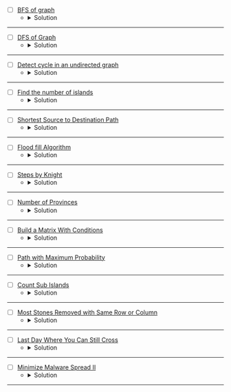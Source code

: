 * [ ] [BFS of graph](https://www.geeksforgeeks.org/problems/bfs-traversal-of-graph/1?page=1&category=DFS,BFS&sortBy=submissions) 
    * <details>
        <summary> Solution </summary>

        ```c++
            //{ Driver Code Starts
            #include <bits/stdc++.h>
            using namespace std;

            // } Driver Code Ends
            class Solution {
            public:
                // Function to return Breadth First Traversal of given graph.
                vector<int> bfsOfGraph(int V, vector<int> adj[]) {
                    // Code here
                    vector<int>ans, vis(V);
                    queue<int>bfs;
                    bfs.push(0);
                    vis[0] = 1;
                    while(!bfs.empty()){
                        int node = bfs.front();
                        bfs.pop();
                        ans.push_back(node);
                        for(auto &child: adj[node]){
                            if(vis[child] == 0){
                                vis[child] = 1;
                                bfs.push(child);
                            }
                        }
                    }
                    return ans;
                }
            };

            //{ Driver Code Starts.
            int main() {
                int tc;
                cin >> tc;
                while (tc--) {
                    int V, E;
                    cin >> V >>

                        E;

                    vector<int> adj[V];

                    for (int i = 0; i < E; i++) {
                        int u, v;
                        cin >> u >> v;
                        adj[u].push_back(v);
                        // 		adj[v].push_back(u);
                    }
                    // string s1;
                    // cin>>s1;
                    Solution obj;
                    vector<int> ans = obj.bfsOfGraph(V, adj);
                    for (int i = 0; i < ans.size(); i++) {
                        cout << ans[i] << " ";
                    }
                    cout << endl;
                }
                return 0;
            }
            // } Driver Code Ends
        
    </details>

---


* [ ] [DFS of Graph](https://www.geeksforgeeks.org/problems/depth-first-traversal-for-a-graph/1?page=1&category=DFS,BFS&sortBy=submissions) 
    * <details>
        <summary> Solution </summary>

        ```c++
            //{ Driver Code Starts
            #include <bits/stdc++.h>
            using namespace std;

            // } Driver Code Ends
            class Solution {
            public:
                // Function to return a list containing the DFS traversal of the graph.
                void dfs(int node, vector<int>adj[], vector<int>&vis, vector<int>&ans){
                    vis[node] = 1;
                    ans.push_back(node);
                    for(auto &child: adj[node]){
                        if(!vis[child]){
                            dfs(child, adj, vis, ans);
                        }
                    }
                }
                vector<int> dfsOfGraph(int V, vector<int> adj[]) {
                    // Code here
                    vector<int>vis(V), ans;
                    dfs(0, adj, vis, ans);
                    return ans;
                }
            };

            //{ Driver Code Starts.
            int main() {
                int tc;
                cin >> tc;
                while (tc--) {
                    int V, E;
                    cin >> V >> E;

                    vector<int> adj[V];

                    for (int i = 0; i < E; i++) {
                        int u, v;
                        cin >> u >> v;
                        adj[u].push_back(v);
                        adj[v].push_back(u);
                    }
                    // string s1;
                    // cin>>s1;
                    Solution obj;
                    vector<int> ans = obj.dfsOfGraph(V, adj);
                    for (int i = 0; i < ans.size(); i++) {
                        cout << ans[i] << " ";
                    }
                    cout << endl;
                }
                return 0;
            }
            // } Driver Code Ends
        
    </details>

---



* [ ] [Detect cycle in an undirected graph](https://www.geeksforgeeks.org/problems/detect-cycle-in-an-undirected-graph/1?page=1&category=DFS,BFS&sortBy=submissions) 
    * <details>
        <summary> Solution </summary>

        ```c++
            //{ Driver Code Starts
            #include <bits/stdc++.h>
            using namespace std;

            // } Driver Code Ends
            class Solution {
            public:
                // Function to detect cycle in an undirected graph.
                bool dfs(int node, int parent, vector<int>adj[], vector<int>&vis){
                    vis[node] = 1;
                    bool flag = false;
                    for(auto &child: adj[node]){
                        if(vis[child] && child != parent)
                            return true;
                        if(!vis[child])
                            flag |= dfs(child, node, adj, vis);
                    }
                    return flag;
                }
                
                bool isCycle(int V, vector<int> adj[]) {
                    // Code here
                    vector<int>vis(V);
                    bool cycle = false;
                    for(int i = 0; i < V;i++){
                        if(!vis[i]){
                            cycle |= dfs(i, -1, adj, vis);
                        }
                    }
                    return cycle;
                }
            };

            //{ Driver Code Starts.
            int main() {
                int tc;
                cin >> tc;
                while (tc--) {
                    int V, E;
                    cin >> V >> E;
                    vector<int> adj[V];
                    for (int i = 0; i < E; i++) {
                        int u, v;
                        cin >> u >> v;
                        adj[u].push_back(v);
                        adj[v].push_back(u);
                    }
                    Solution obj;
                    bool ans = obj.isCycle(V, adj);
                    if (ans)
                        cout << "1\n";
                    else
                        cout << "0\n";
                }
                return 0;
            }
            // } Driver Code Ends
        
    </details>

---



* [ ] [Find the number of islands](https://www.geeksforgeeks.org/problems/find-the-number-of-islands/1?page=1&category=DFS,BFS&sortBy=submissions) 
    * <details>
        <summary> Solution </summary>

        ```c++
            //{ Driver Code Starts
            #include <bits/stdc++.h>
            using namespace std;

            // } Driver Code Ends
            class Solution {
                int dx[8] = {1, -1, 0, 0, -1, -1, 1, 1};
                int dy[8] = {0, 0, 1, -1, -1, 1, -1, 1};

                bool isValid(int i, int j, int n, int m){
                    return (i >= 0 && i < n && j >= 0 && j < m);
                }

                void dfs(int x, int y, int n, int m, vector<vector<char>>&grid, vector<vector<bool>>&vis){
                    
                    if(!isValid(x, y, n, m) || vis[x][y] || grid[x][y] == '0')
                        return;
                        
                    vis[x][y] = 1;
                    for(int i = 0; i < 8;i++){
                        int xx = x + dx[i];
                        int yy = y + dy[i];
                        dfs(xx, yy, n, m, grid, vis);
                    }
                    
                }
            public:
                // Function to find the number of islands.
                int numIslands(vector<vector<char>>& grid) {
                    // Code here
                    int n = grid.size();
                    int m = grid[0].size();
                    vector<vector<bool>>vis(n, vector<bool>(m));
                    int comp = 0;
                    for(int i = 0; i < n;i++){
                        for(int j = 0; j < m;j++){
                            if(!vis[i][j] && grid[i][j] == '1'){
                                dfs(i, j, n, m, grid, vis);
                                ++comp;
                            }
                        }
                    }
                    return comp;
                }
            };

            //{ Driver Code Starts.
            int main() {
                int tc;
                cin >> tc;
                while (tc--) {
                    int n, m;
                    cin >> n >> m;
                    vector<vector<char>> grid(n, vector<char>(m, '#'));
                    for (int i = 0; i < n; i++) {
                        for (int j = 0; j < m; j++) {
                            cin >> grid[i][j];
                        }
                    }
                    Solution obj;
                    int ans = obj.numIslands(grid);
                    cout << ans << '\n';
                }
                return 0;
            }
            // } Driver Code Ends
        
    </details>

---



* [ ] [Shortest Source to Destination Path](https://www.geeksforgeeks.org/problems/shortest-source-to-destination-path3544/1?page=1&category=DFS,BFS&sortBy=submissions) 
    * <details>
        <summary> Solution </summary>

        ```c++
            //{ Driver Code Starts
            // Initial Template for C++

            #include <bits/stdc++.h>
            using namespace std;

            // } Driver Code Ends
            // User function Template for C++

            class Solution {
                int dx[4] = {1, -1, 0, 0};
                int dy[4] = {0, 0, -1, 1};
                
                bool isValid(int x, int y, int n, int m){
                    return (x >= 0 && x < n && y >= 0 && y < m);
                }
            public:
                int shortestDistance(int N, int M, vector<vector<int>>& A, int X, int Y) {
                    // code here
                    vector<vector<int>>distance(N, vector<int>(M, -1));
                    vector<vector<bool>>vis(N, vector<bool>(M));
                    // distance[x][y] = distance[node][node] + 1;
                    queue<pair<int,int>>bfs;
                    if(A[0][0]){
                        bfs.push({0 , 0});
                        vis[0][0] = 1;
                        distance[0][0] = 0;
                    }
                    while(!bfs.empty()){
                        pair<int,int>node = bfs.front();
                        bfs.pop();
                        for(int i = 0; i < 4;i++){
                            int newPosX = node.first + dx[i];
                            int newPosY = node.second + dy[i];
                            if(isValid(newPosX, newPosY, N, M) && !vis[newPosX][newPosY] && A[newPosX][newPosY]){
                                vis[newPosX][newPosY] = 1;
                                bfs.push({newPosX, newPosY});
                                distance[newPosX][newPosY] = distance[node.first][node.second] + 1;
                            }
                        }
                    }
                    return distance[X][Y];
                }
            };

            //{ Driver Code Starts.
            int main() {
                int t;
                cin >> t;
                while (t--) {
                    int N, M, x, y;
                    cin >> N >> M;
                    vector<vector<int>> v(N, vector<int>(M));
                    for (int i = 0; i < N; i++)
                        for (int j = 0; j < M; j++) cin >> v[i][j];
                    cin >> x >> y;
                    Solution ob;
                    cout << ob.shortestDistance(N, M, v, x, y) << "\n";
                }
            }
            // } Driver Code Ends
        
    </details>

---


* [ ] [Flood fill Algorithm](https://www.geeksforgeeks.org/problems/flood-fill-algorithm1856/1?page=1&category=DFS,BFS&sortBy=submissions) 
    * <details>
        <summary> Solution </summary>

        ```c++
            //{ Driver Code Starts
            #include<bits/stdc++.h>
            using namespace std;

            // } Driver Code Ends
            class Solution {
                int dx[4] = {1, -1, 0, 0};
                int dy[4] = {0, 0, -1, 1};
                
                bool isValid(int x, int y, int n, int m){
                    return (x >= 0 && x < n && y >= 0 && y < m);
                }
                
                void floodFill(int x, int y, int& n, int& m, vector<vector<bool>>&vis, vector<vector<int>>&image, int original, int& newColor){
                    if(!isValid(x, y, n, m) || vis[x][y] || image[x][y] != original)
                        return;
                    vis[x][y] = 1;
                    image[x][y] = newColor;
                    for(int i = 0; i < 4;i++){
                        int newX = x + dx[i];
                        int newY = y + dy[i];
                        floodFill(newX, newY, n, m, vis, image, original, newColor);
                    }
                }
            public:
                vector<vector<int>> floodFill(vector<vector<int>>& image, int sr, int sc, int newColor) {
                    // Code here 
                    int n = image.size();
                    int m = image[0].size();
                    vector<vector<bool>>vis(n, vector<bool>(m));
                    floodFill(sr, sc, n, m, vis, image, image[sr][sc], newColor);
                    return image;
                }
            };

            //{ Driver Code Starts.
            int main(){
                int tc;
                cin >> tc;
                while(tc--){
                    int n, m;
                    cin >> n >> m;
                    vector<vector<int>>image(n, vector<int>(m,0));
                    for(int i = 0; i < n; i++){
                        for(int j = 0; j < m; j++)
                            cin >> image[i][j];
                    }
                    int sr, sc, newColor;
                    cin >> sr >> sc >> newColor;
                    Solution obj;
                    vector<vector<int>> ans = obj.floodFill(image, sr, sc, newColor);
                    for(auto i: ans){
                        for(auto j: i)
                            cout << j << " ";
                        cout << "\n";
                    }
                }
                return 0;
            }
            // } Driver Code Ends
        
    </details>

---



* [ ] [Steps by Knight](https://www.geeksforgeeks.org/problems/steps-by-knight5927/1?page=1&category=DFS,BFS&sortBy=submissions) 
    * <details>
        <summary> Solution </summary>

        ```c++
            //{ Driver Code Starts
            #include<bits/stdc++.h>
            using namespace std;

            // } Driver Code Ends
            class Solution 
            {
                int dx[8] = {-2, -2, 2, 2, -1, 1, -1, 1};
                int dy[8] = {1, -1, 1, -1, 2, 2, -2, -2};
                
                bool isValid(int x, int y, int n){
                    return (x >= 1 && x <= n && y >= 1 && y <= n);
                }
                
                public:
                //Function to find out minimum steps Knight needs to reach target position.
                int minStepToReachTarget(vector<int>&KnightPos,vector<int>&TargetPos,int N)
                {
                    // Code here
                    int srcX = KnightPos[0], srcY = KnightPos[1];
                    int targX = TargetPos[0], targY = TargetPos[1];
                    vector<vector<bool>>vis(N + 1, vector<bool>(N + 1));
                    vector<vector<int>>distance(N + 1, vector<int>(N + 1, -1));
                    queue<pair<int,int>> bfs;
                    bfs.push({srcX, srcY});
                    vis[srcX][srcY] = 1;
                    distance[srcX][srcY] = 0;
                    while(!bfs.empty()){
                        pair<int,int> node = bfs.front();
                        bfs.pop();
                        if(node.first == targX && node.second == targY)
                            break;
                        for(int i = 0; i < 8;i++){
                            int newX = node.first + dx[i];
                            int newY = node.second + dy[i];
                            if(isValid(newX, newY, N) && !vis[newX][newY]){
                                vis[newX][newY] = 1;
                                distance[newX][newY] = distance[node.first][node.second] + 1;
                                bfs.push({newX, newY});
                            }
                        }
                    }
                    return distance[targX][targY];
                }
            };

            //{ Driver Code Starts.
            int main(){
                int tc;
                cin >> tc;
                while(tc--){
                    vector<int>KnightPos(2);
                    vector<int>TargetPos(2);
                    int N;
                    cin >> N;
                    cin >> KnightPos[0] >> KnightPos[1];
                    cin >> TargetPos[0] >> TargetPos[1];
                    Solution obj;
                    int ans = obj.minStepToReachTarget(KnightPos, TargetPos, N);
                    cout << ans <<"\n";
                }
                return 0;
            }
            // } Driver Code Ends
        
    </details>

---


* [ ] [Number of Provinces](https://www.geeksforgeeks.org/problems/number-of-provinces/1?page=1&category=DFS,BFS&sortBy=submissions) 
    * <details>
        <summary> Solution </summary>

        ```c++
            //{ Driver Code Starts
            #include <bits/stdc++.h>
            using namespace std;


            // } Driver Code Ends
            //User function Template for C++

            class Solution {
                void dfs(int node, vector<int>&vis, vector<vector<int>>&adj){
                    vis[node] = 1;
                    int sz = adj[node].size();
                    for(int i = 0; i < sz;i++){
                        if(adj[node][i] && !vis[i]){
                            dfs(i, vis, adj);
                        }
                    }
                }
            public:
                int numProvinces(vector<vector<int>>& adj, int V) {
                    // code here
                    int ans = 0;
                    vector<int>vis(V);
                    for(int i = 0;i < V;i++){
                        if(!vis[i]){
                            dfs(i, vis, adj);
                            ++ans;
                        }
                    }
                    return ans;
                }
            };

            //{ Driver Code Starts.

            int main() {
                int t;
                cin >> t;
                while (t--) {
                    int V,x;
                    cin>>V;
                    
                    vector<vector<int>> adj;
                    
                    for(int i=0; i<V; i++)
                    {
                        vector<int> temp;
                        for(int j=0; j<V; j++)
                        {
                            cin>>x;
                            temp.push_back(x);
                        }
                        adj.push_back(temp);
                    }
                    

                    Solution ob;
                    cout << ob.numProvinces(adj,V) << endl;
                }
                return 0;
            }
            // } Driver Code Ends
        
    </details>

---



* [ ] [Build a Matrix With Conditions](https://leetcode.com/problems/build-a-matrix-with-conditions/description/) 
    * <details>
        <summary> Solution </summary>

        ```c++
            class Solution {
                bool CheckCycle(int node, vector<char>& vis, vector<vector<int>>& adj) {
                    bool flag = true;
                    vis[node] = 1;
                    for(auto &child: adj[node]) {
                        if(vis[child] == 0) {
                            flag &= CheckCycle(child, vis, adj);
                        }
                        else if(vis[child] == 1)
                            return false;
                    }
                    vis[node] = 2;
                    return flag;
                }
                
                void buildGraph(vector<vector<int>>& conditions, vector<vector<int>>& adj) {
                    for(auto &edge: conditions) {
                        int x = edge[0], y = edge[1];
                        adj[x].push_back(y);
                    }
                }

                bool CheckCycle(vector<vector<int>>& adj, int k) {
                    vector<char> vis(k + 1);
                    bool flag = true;
                    for(int i = 1; i <= k;i++) {
                        if(vis[i] == 0) {
                            flag &= CheckCycle(i, vis, adj);
                            if(flag == false)
                                break;
                        }
                    }
                    return flag;
                }

                void dfs(int node, vector<bool>& vis, vector<int>& ans, vector<vector<int>>& adj) {
                    vis[node] = true;
                    for(auto &child: adj[node]) {
                        if(vis[child] == false)
                            dfs(child, vis, ans, adj);
                    }
                    ans.push_back(node);
                }

                vector<int> TopologicalSort(vector<vector<int>>& adj, int k) {
                    vector<bool> vis(k + 1);
                    vector<int> ans;
                    for(int i = 1; i <= k;i++) {
                        if(vis[i] == false) {
                            dfs(i, vis, ans, adj);
                        }
                    }
                    reverse(ans.begin(), ans.end());
                    return ans;
                }
            public:
                vector<vector<int>> buildMatrix(int k, vector<vector<int>>& rowConditions, vector<vector<int>>& colConditions) {
                    int n = rowConditions.size();
                    int m = colConditions.size();
                    vector<vector<int>> rowAdj(k + 1), colAdj(k + 1), result(k, vector<int>(k));
                    buildGraph(rowConditions, rowAdj);
                    buildGraph(colConditions, colAdj);
                    bool cycle = (CheckCycle(rowAdj, k) & CheckCycle(colAdj, k));
                    if(cycle == false)
                        return {};
                    vector<int> rowOrder = TopologicalSort(rowAdj, k);
                    vector<int> colOrder = TopologicalSort(colAdj, k);
                    for(int i = 0; i < k;++i) {
                        for(int j = 0; j < k;++j) {
                            if(rowOrder[i] == colOrder[j]) {
                                result[i][j] = rowOrder[i];
                            }
                        }
                    }
                    return result;
                }
            };
        
    </details>

---




* [ ] [Path with Maximum Probability](https://leetcode.com/problems/path-with-maximum-probability/description/) 
    * <details>
        <summary> Solution </summary>

        ```c++
            class Solution {
                double BFS(int n, int st, int ed, vector<vector<pair<int, double>>>& adj) {
                    queue<pair<int, double>> bfs;
                    vector<double> dist(n, 0.00000);
                    bfs.push({st, 1.00000});
                    while(!bfs.empty()) {
                        auto node = bfs.front();
                        bfs.pop();
                        if(node.first == ed)
                            continue;
                        for(auto &child: adj[node.first]) {
                            if(dist[child.first] < node.second * child.second) {
                                dist[child.first] = node.second * child.second;
                                bfs.push({child.first, dist[child.first]});
                            }
                        }
                    }
                    return dist[ed];
                }
            public:
                double maxProbability(int n, vector<vector<int>>& edges, vector<double>& succProb, int start_node, int end_node) {
                    int m = edges.size();
                    vector<vector<pair<int, double>>> adj(n);
                    for(int i = 0; i < m;++i) {
                        int x = edges[i][0], y = edges[i][1];
                        double z = succProb[i];
                        adj[x].push_back({y, z});
                        adj[y].push_back({x, z});
                    }
                    return BFS(n, start_node, end_node, adj);
                }
            };
        
    </details>

---




* [ ] [Count Sub Islands](https://leetcode.com/problems/count-sub-islands/description/) 
    * <details>
        <summary> Solution </summary>

        ```c++
            class Solution {
                int dx[4] = {1, -1, 0, 0};
                int dy[4] = {0, 0, 1, -1};
                bool isValid(int x, int y, int n, int m) {
                    return (x >= 0 && x < n && y >= 0 && y < m);
                }
                bool DFS(int x, int y, int n, int m, vector<vector<int>>& grid1, vector<vector<int>>& grid2) {
                    if(!isValid(x, y, n, m) || grid2[x][y] == 0)
                        return true;
                    if( grid1[x][y] == 0 )
                        return false;
                    bool ret = true;
                    grid2[x][y] = 0; // instead of using extra space for visiting the cell, mark it with zero :)
                    for(int i = 0; i < 4;i++) {
                        int newX = x + dx[i];
                        int newY = y + dy[i];
                        ret &= DFS(newX, newY, n, m, grid1, grid2);
                    }
                    return ret;
                }
            public:
                int countSubIslands(vector<vector<int>>& grid1, vector<vector<int>>& grid2) {
                    int n = grid1.size();
                    int m = grid1[0].size();
                    int totalIslands = 0;
                    for(int i = 0; i < n;++i) {
                        for(int j = 0; j < m;++j) {
                            if(grid1[i][j] == 1 && grid2[i][j] == 1) {
                                bool ret = DFS(i, j, n, m, grid1, grid2);
                                totalIslands += ret;
                            }
                        }
                    }
                    return totalIslands;
                }
            };
        
    </details>

---




* [ ] [Most Stones Removed with Same Row or Column](https://leetcode.com/problems/most-stones-removed-with-same-row-or-column/description/) 
    * <details>
        <summary> Solution </summary>

        ```c++
            class Solution {
                int DFS(int x, int y, unordered_map<int, vector<int>>& rows, 
                        unordered_map<int, vector<int>>& columns, 
                        map<pair<int, int>, bool>& vis) {
                    if(vis[{x, y}] == true)
                        return 0;
                    vis[{x, y}] = true;
                    int ret = 1;
                    for(auto &child: rows[x]) 
                        ret += DFS(x, child, rows, columns, vis);
                    for(auto &child: columns[y])
                        ret += DFS(child, y, rows, columns, vis);
                    return ret;
                }
            public:
                int removeStones(vector<vector<int>>& stones) {
                    int n = stones.size();
                    unordered_map<int, vector<int>> rows, columns;
                    map<pair<int, int>, bool> vis;
                    int maxStones = 0;
                    for(int i = 0; i < n;i++) {
                        int x = stones[i][0], y = stones[i][1];
                        rows[x].push_back(y);
                        columns[y].push_back(x);
                    }
                    for(int i = 0; i < n;i++) {
                        int cnt = DFS(stones[i][0], stones[i][1], rows, columns, vis);
                        if(cnt > 0)
                            maxStones += (cnt - 1);
                    }
                    return maxStones;
                }
            };
        
    </details>

---



* [ ] [Last Day Where You Can Still Cross](https://leetcode.com/problems/last-day-where-you-can-still-cross/description/) 
    * <details>
        <summary> Solution </summary>

        ```c++
            class Solution {
                int dx[4] = {0, 1, 0, -1};
                int dy[4] = {1, 0, -1, 0};
                bool isValid(int i, int j, int n, int m) {
                    return (i >= 0 && i < n && j >= 0 && j < m);
                }

                bool dfs(int i, int j, int n, int m, vector<vector<bool>>& grid, vector<vector<int>>& dp) {
                    if(isValid(i, j, n, m) == false || grid[i][j] == true) return false;
                    if(i == n - 1) return true;
                    int& ret = dp[i][j];
                    if(~ret) return ret;
                    ret = false;
                    for(int k = 0; k < 4;k++) {
                        int newI = i + dx[k];
                        int newJ = j + dy[k];
                        ret |= dfs(newI, newJ, n, m, grid, dp);
                    }
                    return ret;
                }
            public:
                int latestDayToCross(int row, int col, vector<vector<int>>& cells) {
                    int n = cells.size();
                    vector<vector<bool>> grid(row, vector<bool>(col, false));
                    int left = 0, right = n - 1, res = -1;
                    while(left <= right) {
                        int mid = left + (right - left) / 2;
                        for(int i = 0; i <= mid;i++)
                            grid[cells[i][0] - 1][cells[i][1] - 1] = true;
                        bool canReach = false;
                        vector<vector<int>> dp(row, vector<int>(col, -1));
                        for(int i = 0; i < col;i++)
                            canReach |= dfs(0, i, row, col, grid, dp);
                        if(mid == 2) cout << canReach << endl;
                        if(canReach == true) {
                            res = mid;
                            left = mid + 1;
                        }
                        else right = mid - 1;
                        for(int i = 0; i <= mid;i++)
                            grid[cells[i][0] - 1][cells[i][1] - 1] = false;
                    }
                    return res + 1;
                }
            };
        
    </details>

---



* [ ] [Minimize Malware Spread II](https://leetcode.com/problems/minimize-malware-spread-ii/description/) 
    * <details>
        <summary> Solution </summary>

        ```c++
            class Solution {
                void dfs(int node, int orig, vector<vector<int>>& adj, unordered_map<int, bool>& malware, 
                            unordered_map<int, vector<int>>& reachable, unordered_map<int, bool>& vis) {
                    if(vis[node] == true || (malware[node] == true && node != orig)) return;
                    vis[node] = true;
                    reachable[node].push_back(orig);
                    for(auto &child: adj[node]) {
                        if(vis[child] == false)
                            dfs(child, orig, adj, malware, reachable, vis);
                    }
                }
            public:
                int minMalwareSpread(vector<vector<int>>& graph, vector<int>& initial) {
                    int n = graph.size(), mx = 0, res = 0;
                    vector<vector<int>>adj(n);
                    unordered_map<int, bool> malware;
                    unordered_map<int, vector<int>> reachableNodes;
                    unordered_map<int, int> count;
                    for(int i = 0; i < n;i++) {
                        for(int j = 0; j < n;j++) {
                            if(graph[i][j] == 1 && i != j)
                                adj[i].push_back(j);
                        }
                    }
                    for(auto &node: initial)
                        malware[node] = true;
                    for(auto &node: initial) {
                        unordered_map<int, bool> vis;
                        dfs(node, node, adj, malware, reachableNodes, vis);
                    }
                    for(int i = 0; i < n;i++) {
                        if(reachableNodes[i].size() == 1)
                            count[reachableNodes[i][0]] += 1;
                    }
                    for(auto &it: count) {
                        if(it.second > mx) {
                            mx = it.second;
                            res = it.first;
                        }
                        else if(it.second == mx) res = min(res, it.first);
                    }
                    return res;
                }
            };
        
    </details>

---